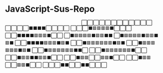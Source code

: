 # JavaScript-Sus-Repo
⠀⠀⠀⠀⠀⠀⠀⠀⠀⠀⠀⠀⠀⠀⠀⠀⠀⠀⠀⠀⠀⠀⠀⠀
⬜⬜⬜⬜⬜⬜⬜⬜⬜️⬜️⬜️⬜️
⬜️⬜️⬜️⬜️⬛️⬛️⬛️⬛️⬜️⬜️⬜️⬜️
⬜️⬜️⬜️⬛️🟥🟥🟥🟥⬛️⬜️⬜️⬜️
⬜️⬜️⬛️⬛️⬛️⬛️🟥🟥🟥⬛️⬜️⬜️
⬜️⬛️🟦🟦🟦🟦⬛️🟥🟥⬛️⬛️
⬜️⬛️🟦🟦🟦🟦⬛️🟥🟥⬛️🟥⬛️
⬜️⬜️⬛️⬛️⬛️⬛️🟥🟥🟥⬛️🟥⬛️
⬜️⬜️⬛️🟥🟥🟥🟥🟥🟥⬛️🟥⬛️
⬜️⬜️⬛️🟥🟥🟥🟥🟥🟥⬛️🟥⬛️
⬜️⬜️⬛️🟥🟥🟥🟥🟥🟥⬛️⬛️⬜️
⬜️⬜️⬛️🟥🟥🟥🟥🟥🟥⬛️⬜️⬜️
⬜️⬜️⬛️🟥🟥⬛️⬛️🟥🟥⬛️⬜️⬜️
⬜️⬜️⬛️🟥🟥⬜️⬜️🟥🟥⬛️⬜️⬜️
⬜️⬜️⬛️🟥🟥⬜️⬜️🟥🟥⬛️⬜️⬜️
⬜️⬜️⬜️⬛️⬛️⬜️⬜️⬛️⬛️⬜️⬜️⬜️
